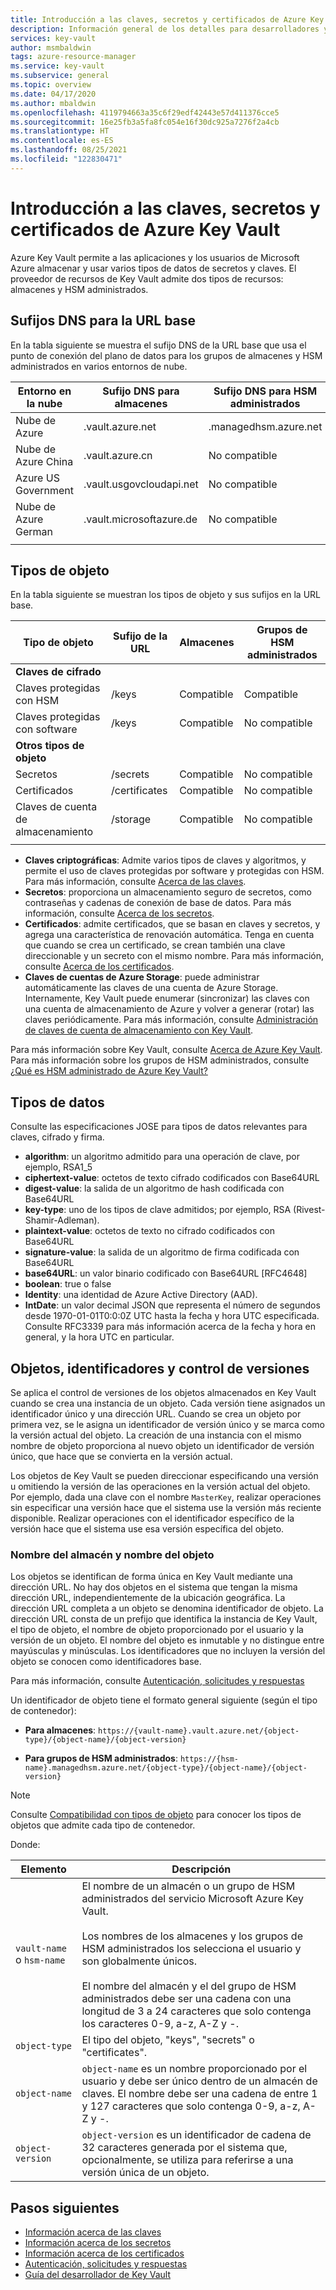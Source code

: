 ```yaml
---
title: Introducción a las claves, secretos y certificados de Azure Key Vault
description: Información general de los detalles para desarrolladores y la interfaz de REST de Azure Key Vault para claves, secretos y certificados.
services: key-vault
author: msmbaldwin
tags: azure-resource-manager
ms.service: key-vault
ms.subservice: general
ms.topic: overview
ms.date: 04/17/2020
ms.author: mbaldwin
ms.openlocfilehash: 4119794663a35c6f29edf42443e57d411376cce5
ms.sourcegitcommit: 16e25fb3a5fa8fc054e16f30dc925a7276f2a4cb
ms.translationtype: HT
ms.contentlocale: es-ES
ms.lasthandoff: 08/25/2021
ms.locfileid: "122830471"
---
```

# <a name="azure-key-vault-keys-secrets-and-certificates-overview"></a>Introducción a las claves, secretos y certificados de Azure Key Vault

Azure Key Vault permite a las aplicaciones y los usuarios de Microsoft Azure almacenar y usar varios tipos de datos de secretos y claves. El proveedor de recursos de Key Vault admite dos tipos de recursos: almacenes y HSM administrados.

## <a name="dns-suffixes-for-base-url"></a>Sufijos DNS para la URL base
 En la tabla siguiente se muestra el sufijo DNS de la URL base que usa el punto de conexión del plano de datos para los grupos de almacenes y HSM administrados en varios entornos de nube.

Entorno en la nube | Sufijo DNS para almacenes | Sufijo DNS para HSM administrados
---|---|---
Nube de Azure | .vault.azure.net | .managedhsm.azure.net
Nube de Azure China | .vault.azure.cn | No compatible
Azure US Government | .vault.usgovcloudapi.net | No compatible
Nube de Azure German | .vault.microsoftazure.de | No compatible
|||


## <a name="object-types"></a>Tipos de objeto
 En la tabla siguiente se muestran los tipos de objeto y sus sufijos en la URL base.

Tipo de objeto|Sufijo de la URL|Almacenes|Grupos de HSM administrados
--|--|--|--
**Claves de cifrado**||
Claves protegidas con HSM|/keys|Compatible|Compatible
Claves protegidas con software|/keys|Compatible|No compatible
**Otros tipos de objeto**||
Secretos|/secrets|Compatible|No compatible
Certificados|/certificates|Compatible|No compatible
Claves de cuenta de almacenamiento|/storage|Compatible|No compatible
|||
- **Claves criptográficas**: Admite varios tipos de claves y algoritmos, y permite el uso de claves protegidas por software y protegidas con HSM. Para más información, consulte [Acerca de las claves](../keys/about-keys.md).
- **Secretos**: proporciona un almacenamiento seguro de secretos, como contraseñas y cadenas de conexión de base de datos. Para más información, consulte [Acerca de los secretos](../secrets/about-secrets.md).
- **Certificados**: admite certificados, que se basan en claves y secretos, y agrega una característica de renovación automática. Tenga en cuenta que cuando se crea un certificado, se crean también una clave direccionable y un secreto con el mismo nombre. Para más información, consulte [Acerca de los certificados](../certificates/about-certificates.md).
- **Claves de cuentas de Azure Storage**: puede administrar automáticamente las claves de una cuenta de Azure Storage. Internamente, Key Vault puede enumerar (sincronizar) las claves con una cuenta de almacenamiento de Azure y volver a generar (rotar) las claves periódicamente. Para más información, consulte [Administración de claves de cuenta de almacenamiento con Key Vault](../secrets/overview-storage-keys.md).

Para más información sobre Key Vault, consulte [Acerca de Azure Key Vault](overview.md). Para más información sobre los grupos de HSM administrados, consulte [¿Qué es HSM administrado de Azure Key Vault?](../managed-hsm/overview.md)


## <a name="data-types"></a>Tipos de datos

Consulte las especificaciones JOSE para tipos de datos relevantes para claves, cifrado y firma.  

-   **algorithm**: un algoritmo admitido para una operación de clave, por ejemplo, RSA1_5  
-   **ciphertext-value**: octetos de texto cifrado codificados con Base64URL  
-   **digest-value**: la salida de un algoritmo de hash codificada con Base64URL  
-   **key-type**: uno de los tipos de clave admitidos; por ejemplo, RSA (Rivest-Shamir-Adleman).  
-   **plaintext-value**: octetos de texto no cifrado codificados con Base64URL  
-   **signature-value**: la salida de un algoritmo de firma codificada con Base64URL  
-   **base64URL**: un valor binario codificado con Base64URL [RFC4648]  
-   **boolean**: true o false  
-   **Identity**: una identidad de Azure Active Directory (AAD).  
-   **IntDate**: un valor decimal JSON que representa el número de segundos desde 1970-01-01T0:0:0Z UTC hasta la fecha y hora UTC especificada. Consulte RFC3339 para más información acerca de la fecha y hora en general, y la hora UTC en particular.  

## <a name="objects-identifiers-and-versioning"></a>Objetos, identificadores y control de versiones

Se aplica el control de versiones de los objetos almacenados en Key Vault cuando se crea una instancia de un objeto. Cada versión tiene asignados un identificador único y una dirección URL. Cuando se crea un objeto por primera vez, se le asigna un identificador de versión único y se marca como la versión actual del objeto. La creación de una instancia con el mismo nombre de objeto proporciona al nuevo objeto un identificador de versión único, que hace que se convierta en la versión actual.  

Los objetos de Key Vault se pueden direccionar especificando una versión u omitiendo la versión de las operaciones en la versión actual del objeto. Por ejemplo, dada una clave con el nombre `MasterKey`, realizar operaciones sin especificar una versión hace que el sistema use la versión más reciente disponible. Realizar operaciones con el identificador específico de la versión hace que el sistema use esa versión específica del objeto.  

### <a name="vault-name-and-object-name"></a>Nombre del almacén y nombre del objeto
Los objetos se identifican de forma única en Key Vault mediante una dirección URL. No hay dos objetos en el sistema que tengan la misma dirección URL, independientemente de la ubicación geográfica. La dirección URL completa a un objeto se denomina identificador de objeto. La dirección URL consta de un prefijo que identifica la instancia de Key Vault, el tipo de objeto, el nombre de objeto proporcionado por el usuario y la versión de un objeto. El nombre del objeto es inmutable y no distingue entre mayúsculas y minúsculas. Los identificadores que no incluyen la versión del objeto se conocen como identificadores base.  

Para más información, consulte [Autenticación, solicitudes y respuestas](authentication-requests-and-responses.md)

Un identificador de objeto tiene el formato general siguiente (según el tipo de contenedor):  

- **Para almacenes**: `https://{vault-name}.vault.azure.net/{object-type}/{object-name}/{object-version}`  

- **Para grupos de HSM administrados**: `https://{hsm-name}.managedhsm.azure.net/{object-type}/{object-name}/{object-version}`  

> [!NOTE]
> Consulte [Compatibilidad con tipos de objeto](#object-types) para conocer los tipos de objetos que admite cada tipo de contenedor.

Donde:  

| Elemento | Descripción |  
|-|-|  
|`vault-name` o `hsm-name`|El nombre de un almacén o un grupo de HSM administrados del servicio Microsoft Azure Key Vault.<br /><br />Los nombres de los almacenes y los grupos de HSM administrados los selecciona el usuario y son globalmente únicos.<br /><br />El nombre del almacén y el del grupo de HSM administrados debe ser una cadena con una longitud de 3 a 24 caracteres que solo contenga los caracteres 0-9, a-z, A-Z y -.|  
|`object-type`|El tipo del objeto, "keys", "secrets" o "certificates".|  
|`object-name`|`object-name` es un nombre proporcionado por el usuario y debe ser único dentro de un almacén de claves. El nombre debe ser una cadena de entre 1 y 127 caracteres que solo contenga 0-9, a-z, A-Z y -.|  
|`object-version`|`object-version` es un identificador de cadena de 32 caracteres generada por el sistema que, opcionalmente, se utiliza para referirse a una versión única de un objeto.|  

## <a name="next-steps"></a>Pasos siguientes

- [Información acerca de las claves](../keys/about-keys.md)
- [Información acerca de los secretos](../secrets/about-secrets.md)
- [Información acerca de los certificados](../certificates/about-certificates.md)
- [Autenticación, solicitudes y respuestas](../general/authentication-requests-and-responses.md)
- [Guía del desarrollador de Key Vault](../general/developers-guide.md)
